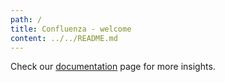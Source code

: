 ```yaml
---
path: /
title: Confluenza - welcome
content: ../../README.md
---
```


Check our [documentation] page for more insights.

[documentation]: /user-documentation/using-confluenza
